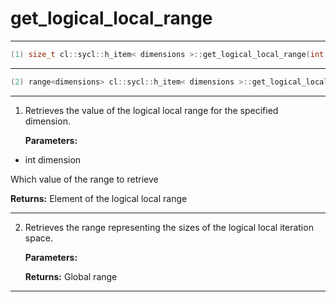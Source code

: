 # get_logical_local_range

---

```cpp
(1) size_t cl::sycl::h_item< dimensions >::get_logical_local_range(int dimension) const
```

---

```cpp
(2) range<dimensions> cl::sycl::h_item< dimensions >::get_logical_local_range() const
```

---

1. Retrieves the value of the logical local range for the specified dimension. 

   **Parameters:**

  * int dimension

   Which value of the range to retrieve 

   **Returns:** Element of the logical local range 

---

2. Retrieves the range representing the sizes of the logical local iteration space. 

   **Parameters:**

   **Returns:** Global range 

---


